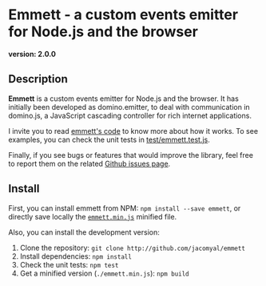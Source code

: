 # Emmett - a custom events emitter for Node.js and the browser
**version: 2.0.0**

## Description

**Emmett** is a custom events emitter for Node.js and the browser. It has initially been developed as domino.emitter, to deal with communication in domino.js, a JavaScript cascading controller for rich internet applications.

I invite you to read [emmett's code](./emmett.js) to know more about how it works. To see examples, you can check the unit tests in [test/emmett.test.js](./test/emmett.test.js).

Finally, if you see bugs or features that would improve the library, feel free to report them on the related [Github issues page](https://github.com/jacomyal/emmett/issues).

## Install

First, you can install emmett from NPM: `npm install --save emmett`, or directly save locally the [`emmett.min.js`](./emmett.min.js) minified file.

Also, you can install the development version:
 1. Clone the repository: `git clone http://github.com/jacomyal/emmett`
 2. Install dependencies: `npm install`
 3. Check the unit tests: `npm test`
 4. Get a minified version (`./emmett.min.js`): `npm build`
